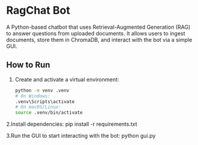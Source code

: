 # RagChat Bot

A Python-based chatbot that uses Retrieval-Augmented Generation (RAG) to answer questions from uploaded documents. It allows users to ingest documents, store them in ChromaDB, and interact with the bot via a simple GUI.

## How to Run

1. Create and activate a virtual environment:
   ```bash
   python -m venv .venv
   # On Windows:
   .venv\Scripts\activate
   # On macOS/Linux:
   source .venv/bin/activate
2.Install dependencies:
pip install -r requirements.txt

3.Run the GUI to start interacting with the bot:
python gui.py

